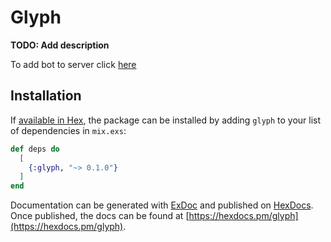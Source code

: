 # Glyph

**TODO: Add description**

To add bot to server click [here](https://discord.com/oauth2/authorize?client_id=635860503041802253&permissions=8&%2Fdc&scope=bot%20applications.commands)
## Installation

If [available in Hex](https://hex.pm/docs/publish), the package can be installed
by adding `glyph` to your list of dependencies in `mix.exs`:

```elixir
def deps do
  [
    {:glyph, "~> 0.1.0"}
  ]
end
```

Documentation can be generated with [ExDoc](https://github.com/elixir-lang/ex_doc)
and published on [HexDocs](https://hexdocs.pm). Once published, the docs can
be found at [https://hexdocs.pm/glyph](https://hexdocs.pm/glyph).


